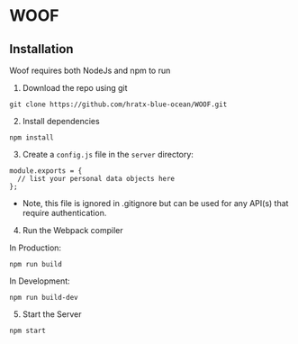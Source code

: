 # WOOF

## Installation <a name="install"></a>

Woof requires both NodeJs and npm to run

1. Download the repo using git
```
git clone https://github.com/hratx-blue-ocean/WOOF.git
```
2. Install dependencies
```
npm install
```
3. Create a `config.js` file in the `server` directory:
```
module.exports = {
  // list your personal data objects here
};
```
* Note, this file is ignored in .gitignore but can be used for any API(s) that require authentication.

4. Run the Webpack compiler

In Production:
```
npm run build
```
In Development:
```
npm run build-dev
```

5. Start the Server
```
npm start
```